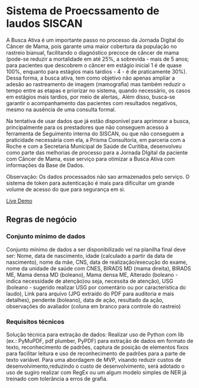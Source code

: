 # Sistema de Proecssamento de laudos SISCAN

A Busca Ativa é um importante passo no processo da Jornada Digital do Câncer de Mama, pois garante uma maior cobertura da população no rastreio bianual, facilitando o diagnóstico precoce de câncer de mama (pode-se reduzir a mortalidade em até 25%, a sobrevida - mais de 5 anos; para pacientes que descobrem o câncer em estágio inicial 1 é de quase 100%, enquanto para estágios mais tardios - 4 - é de praticamente 30%). Dessa forma, a busca ativa, tem como objetivo não apenas ampliar a adesão ao rastreamento de imagem (mamografia)  mas também reduzir o tempo entre as etapas e priorizar no sistema, quando necessário, os casos em estágios mais tardios, por meio de alertas,. Além disso, busca-se garantir o acompanhamento das pacientes com resultados negativos, mesmo na ausência de uma consulta formal.

Na tentativa de usar dados que já estão disponível para aprimorar a busca, principalmente para os prestadores que não conseguem acesso à ferramenta de Seguimento interna do SISCAN, ou que não conseguem a praticidade necessária com ela, a Prisma Consultoria, em parceria com a Roche e com a Secretaria Municipal de Saúde de Curitiba, desenvolveu como parte das melhorias de processo para a Jornada DIgital da paciente com Câncer de Mama, esse serviço para otimizar a Busca Ativa com informações da Base de Dados.

Observação: Os dados processados não sao armazenados pelo serviço. O sistema de token para autenticação é mais para dificultar um grande volume de acesso do que para segurança em si.

[Live Demo](https://siscan.filipelopes.med.br)

## Regras de negócio

### Conjunto mínimo de dados

Conjunto mínimo de dados a ser disponibilizado vel na planilha final deve ser: Nome, data de nascimento, idade (calculado a partir da data de nascimento),  nome da mãe, CNS, data de realização/execução do exame, nome da unidade de saúde com CNES, BIRADS MD (mama direita), BIRADS ME, Mama densa MD (boleano), Mama densa ME, Alterado (boleano - indica necessidade de atenção)ou seja, necessita de atenção), USG (boleano - sugerido realizar USG por comentário ou por característica do laudo), Link para arquivo (JPG extraído do PDF para auditoria e mais detalhes), pendente (boleano), data de ação, resultado da ação, observações do avaliador (coluna em branco para controle do rastreio)

### Requisitos técnicos

Solução técnica para extração de dados: Realizar uso de Python com lib (ex.: PyMuPDF, pdf plumber, PyPDF) para extração de dados em formato de texto, reconhecimento de padrões, captura de posição de elementos fixos para facilitar leitura e uso de reconhecimento de padrões para a parte de texto variável. Para uma abordagem de MVP, visando reduzir custos de desenvolvimento,reduzindo o custo de desenvolvimento, será adotado o uso de sugiro realizar com RegEx ou um algum modelo simples de NER já treinado com tolerância a erros de grafia.